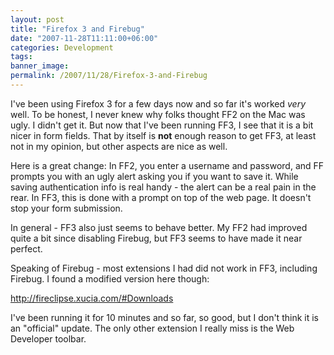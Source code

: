 ```yaml
---
layout: post
title: "Firefox 3 and Firebug"
date: "2007-11-28T11:11:00+06:00"
categories: Development 
tags: 
banner_image: 
permalink: /2007/11/28/Firefox-3-and-Firebug
---
```


I've been using Firefox 3 for a few days now and so far it's worked <i>very</i> well. To be honest, I never knew why folks thought FF2 on the Mac was ugly. I didn't get it. But now that I've been running FF3, I see that it is a bit nicer in form fields. That by itself is <b>not</b> enough reason to get FF3, at least not in my opinion, but other aspects are nice as well.

Here is a great change: In FF2, you enter a username and password, and FF prompts you with an ugly alert asking you if you want to save it. While saving authentication info is real handy - the alert can be a real pain in the rear. In FF3, this is done with a prompt on top of the web page. It doesn't stop your form submission. 

In general - FF3 also just seems to behave better. My FF2 had improved quite a bit since disabling Firebug, but FF3 seems to have made it near perfect.

Speaking of Firebug - most extensions I had did not work in FF3, including Firebug. I found a modified version here though:

<a href="http://fireclipse.xucia.com/#Downloads">http://fireclipse.xucia.com/#Downloads</a>

I've been running it for 10 minutes and so far, so good, but I don't think it is an "official" update. The only other extension I really miss is the Web Developer toolbar.